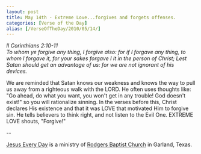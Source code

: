 ```yaml
---
layout: post
title: May 14th - Extreme Love...forgives and forgets offenses.
categories: [Verse of the Day]
alias: [/VerseOfTheDay/2010/05/14/]
---
```


_II Corinthians 2:10-11  
To whom ye forgive any thing, I forgive also: for if I forgave any
thing, to whom I forgave it, for your sakes forgave I it in the
person of Christ; Lest Satan should get an advantage of us: for we
are not ignorant of his devices._

We are reminded that Satan knows our weakness and knows the way to
pull us away from a righteous walk with the LORD. He often uses
thoughts like: "Go ahead, do what you want, you won't get in any
trouble! God doesn't exist!" so you will rationalize sinning. In the
verses before this, Christ declares His existence and that it was
LOVE that motivated Him to forgive sin. He tells believers to think
right, and not listen to the Evil One. EXTREME LOVE shouts,
"Forgive!"

 --

<a href=http://jesuseveryday.net>Jesus Every Day</a> is a ministry of <a href=http://rodgersbaptist.net>Rodgers Baptist Church</a> in Garland, Texas.

